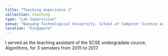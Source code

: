 ```yaml
---
title: "Teaching experience 2"
collection: teaching
type: "Lab Supervision"
venue: "Nanyang Technological Unviersity, School of Computer Science and Engineering"
location: "Singapore"
---
```


I served as the teaching assistant of the SCSE undergradate cource, Algorithms, for 3 semsters from 2015 to 2017.  

